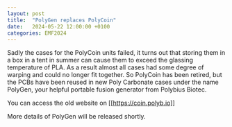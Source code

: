 ```yaml
---
layout: post
title:  "PolyGen replaces PolyCoin"
date:   2024-05-22 12:00:00 +0100
categories: EMF2024
---
```


Sadly the cases for the PolyCoin units failed, it turns out that storing them in a box in a tent in summer can cause them to exceed the glassing temperature of PLA. As a result almost all cases had some degree of warping and could no longer fit together.  So PolyCoin has been retired, but the PCBs have been reused in new Poly Carbonate cases under the name PolyGen, your helpful portable fusion generator from Polybius Biotec.

You can access the old website on [[https://coin.polyb.io]]

More details of PolyGen will be released shortly.
